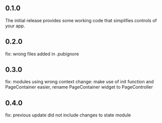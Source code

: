 ## 0.1.0

The initial release provides some working code that simplifies controls of your app.

## 0.2.0

fix: wrong files added in .pubignore

## 0.3.0

fix: modules using wrong context
change: make use of init function and PageContainer easier, rename PageContainer widget to PageController

## 0.4.0

fix: previous update did not include changes to state module
